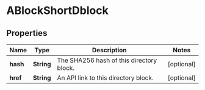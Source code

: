 
# ABlockShortDblock

## Properties
Name | Type | Description | Notes
------------ | ------------- | ------------- | -------------
**hash** | **String** | The SHA256 hash of this directory block. |  [optional]
**href** | **String** | An API link to this directory block. |  [optional]



